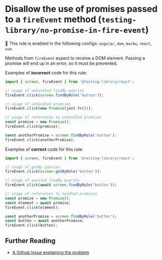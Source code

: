 # Disallow the use of promises passed to a `fireEvent` method (`testing-library/no-promise-in-fire-event`)

💼 This rule is enabled in the following configs: `angular`, `dom`, `marko`, `react`, `vue`.

<!-- end auto-generated rule header -->

Methods from `fireEvent` expect to receive a DOM element. Passing a promise will end up in an error, so it must be prevented.

Examples of **incorrect** code for this rule:

```js
import { screen, fireEvent } from '@testing-library/react';

// usage of unhandled findBy queries
fireEvent.click(screen.findByRole('button'));

// usage of unhandled promises
fireEvent.click(new Promise(jest.fn()));

// usage of references to unhandled promises
const promise = new Promise();
fireEvent.click(promise);

const anotherPromise = screen.findByRole('button');
fireEvent.click(anotherPromise);
```

Examples of **correct** code for this rule:

```js
import { screen, fireEvent } from '@testing-library/react';

// usage of getBy queries
fireEvent.click(screen.getByRole('button'));

// usage of awaited findBy queries
fireEvent.click(await screen.findByRole('button'));

// usage of references to handled promises
const promise = new Promise();
const element = await promise;
fireEvent.click(element);

const anotherPromise = screen.findByRole('button');
const button = await anotherPromise;
fireEvent.click(button);
```

## Further Reading

- [A Github Issue explaining the problem](https://github.com/testing-library/dom-testing-library/issues/609)
